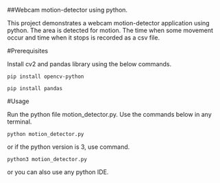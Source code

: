 ##Webcam motion-detector using python.

This project demonstrates a webcam motion-detector application using python. The area is detected for motion. The time when some movement occur and time when it stops is recorded as a csv file.

#Prerequisites

Install cv2 and pandas library using the below commands.

````
pip install opencv-python

````

````
pip install pandas

````

#Usage

Run the python file motion_detector.py. Use the commands below in any terminal.
```
python motion_detector.py

```
or if the python version is 3, use command.

```
python3 motion_detector.py

```
or you can also use any python IDE.